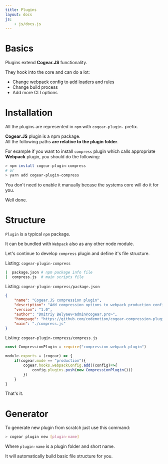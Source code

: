 ```yaml
---
title: Plugins
layout: docs
js:
	- js/docs.js
---
```

# Basics

Plugins extend **Cogear.JS** functionality. 

They hook into the core and can do a lot:
* Change webpack config to add loaders and rules
* Change build process
* Add more CLI options

# Installation

All the plugins are represented in `npm` with `cogear-plugin-` prefix.

<article class="message is-success">
  <div class="message-body"><b>Cogear.JS</b> plugin is a npm package.</div>
</article>

<article class="message is-warning">
  <div class="message-body">All the following paths <b>are relative to the plugin folder</b>.</div>
</article>

For example if you want to install `compress` plugin which calls appropriate __Webpack__ plugin, you should do the following:
```bash
> npm install cogear-plugin-compress
# or
> yarn add cogear-plugin-compress
```

You don't need to enable it manually becase the systems core will do it for you.

Well done.

# Structure

`Plugin` is a typical `npm` package.

It can be bundled with `Webpack` also as any other node module.

Let's continue to develop `compress` plugin and define it's file structure.

Listing: `cogear-plugin-compress`
```bash
|  package.json # npm package info file
|  compress.js  # main scripts file
```

Listing: `cogear-plugin-compress/package.json`
```json
{
	"name": "Cogear.JS compression plugin",
	"description": "Add compression options to webpack production config.",
	"version": "1.0",
	"author": "Dmitriy Belyaev<admin@cogear.pro>",
	"homepage": "https://github.com/codemotion/cogear-compression-plugin",
	"main": "./compress.js"
}
```

Listing: `cogear-plugin-compress/compress.js`
```javascript
const CompressionPlugin = require("compression-webpack-plugin")

module.exports = (cogear) => {
	if(cogear.mode == "production"){
		cogear.hooks.webpackConfig.add((config)=>{
			config.plugins.push(new CompressionPlugin()))
		})
	}
}
```

That's it.



# Generator
To generate new plugin from scratch just use this command:
```bash
> cogear plugin new [plugin-name]
```

Where `plugin-name` is a plugin folder and short name.

It will automatically build basic file structure for you.